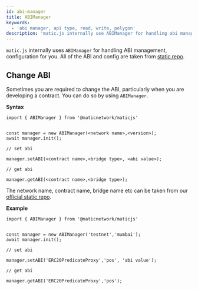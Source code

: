 ```yaml
---
id: abi-manager
title: ABIManager
keywords:
  - 'abi manager, api type, read, write, polygon'
description: 'matic.js internally use ABIManager for handling abi management for you'
---
```


`matic.js` internally uses `ABIManager` for handling ABI management, configuration for you. All of the ABI and config are taken from [static repo](https://github.com/maticnetwork/static).

## Change ABI

Sometimes you are required to change the ABI, particularly when you are developing a contract. You can do so by using `ABIManager`.

**Syntax**

```
import { ABIManager } from '@maticnetwork/maticjs'


const manager = new ABIManager(<network name>,<version>);
await manager.init();

// set abi

manager.setABI(<contract name>,<bridge type>, <abi value>);

// get abi

manager.getABI(<contract name>,<bridge type>);
```

The network name, contract name, bridge name etc can be taken from our [official static repo](https://github.com/maticnetwork/static/tree/master/network).

**Example**

```
import { ABIManager } from '@maticnetwork/maticjs'


const manager = new ABIManager('testnet','mumbai');
await manager.init();

// set abi

manager.setABI('ERC20PredicateProxy','pos', 'abi value');

// get abi

manager.getABI('ERC20PredicateProxy','pos');
```




